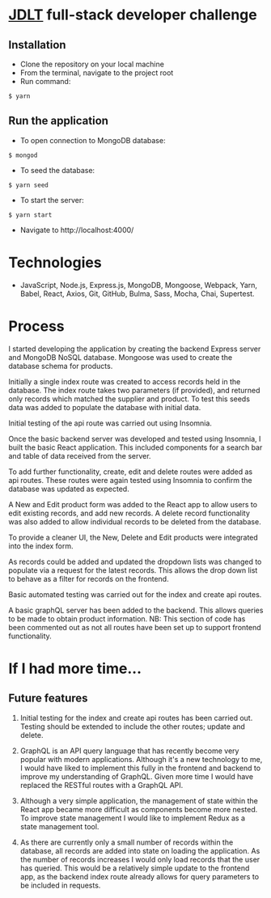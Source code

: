 # [JDLT](https://jdlt.co.uk) full-stack developer challenge

## Installation

* Clone the repository on your local machine
* From the terminal, navigate to the project root
* Run command:
```
$ yarn
```

## Run the application

* To open connection to MongoDB database:
```
$ mongod
```
* To seed the database:
```
$ yarn seed
```
* To start the server:
```
$ yarn start
```
* Navigate to http://localhost:4000/

# Technologies
* JavaScript, Node.js, Express.js, MongoDB, Mongoose, Webpack, Yarn, Babel, React, Axios, Git, GitHub, Bulma, Sass, Mocha, Chai, Supertest.

# Process
I started developing the application by creating the backend Express server and MongoDB NoSQL database. Mongoose was used to create the database schema for products.

Initially a single index route was created to access records held in the database. The index route takes two parameters (if provided), and returned only records which matched the supplier and product. To test this seeds data was added to populate the database with initial data.

Initial testing of the api route was carried out using Insomnia.

Once the basic backend server was developed and tested using Insomnia, I built the basic React application. This included components for a search bar and table of data received from the server.

To add further functionality, create, edit and delete routes were added as api routes. These routes were again tested using Insomnia to confirm the database was updated as expected.

A New and Edit product form was added to the React app to allow users to edit existing records, and add new records. A delete record functionality was also added to allow individual records to be deleted from the database.

To provide a cleaner UI, the New, Delete and Edit products were integrated into the index form.

As records could be added and updated the dropdown lists was changed to populate via a request for the latest records. This allows the drop down list to behave as a filter for records on the frontend.

Basic automated testing was carried out for the index and create api routes.

A basic graphQL server has been added to the backend. This allows queries to be made to obtain product information. NB: This section of code has been commented out as not all routes have been set up to support frontend functionality.

# If I had more time...

## Future features

1. Initial testing for the index and create api routes has been carried out. Testing should be extended to include the other routes; update and delete.

2. GraphQL is an API query language that has recently become very popular with modern applications. Although it's a new technology to me, I would have liked to implement this fully in the frontend and backend to improve my understanding of GraphQL. Given more time I would have replaced the RESTful routes with a GraphQL API.

3. Although a very simple application, the management of state within the React app became more difficult as components become more nested. To improve state management I would like to implement Redux as a state management tool.

4. As there are currently only a small number of records within the database, all records are added into state on loading the application. As the number of records increases I would only load records that the user has queried. This would be a relatively simple update to the frontend app, as the backend index route already allows for query parameters to be included in requests.
